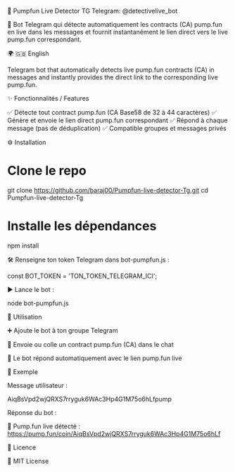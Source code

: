 🎯 Pumpfun Live Detector TG
Telegram: @detectivelive_bot

🤖 Bot Telegram qui détecte automatiquement les contracts (CA) pump.fun en live dans les messages et fournit instantanément le lien direct vers le live pump.fun correspondant.

🌍 🇬🇧 English

Telegram bot that automatically detects live pump.fun contracts (CA) in messages and instantly provides the direct link to the corresponding live pump.fun.

✨ Fonctionnalités / Features

✅ Détecte tout contract pump.fun (CA Base58 de 32 à 44 caractères)
✅ Génère et envoie le lien direct pump.fun correspondant
✅ Répond à chaque message (pas de déduplication)
✅ Compatible groupes et messages privés

⚙️ Installation
# Clone le repo
git clone https://github.com/baraj00/Pumpfun-live-detector-Tg.git
cd Pumpfun-live-detector-Tg

# Installe les dépendances
npm install


🛠️ Renseigne ton token Telegram dans bot-pumpfun.js :

const BOT_TOKEN = 'TON_TOKEN_TELEGRAM_ICI';


▶️ Lance le bot :

node bot-pumpfun.js

🚀 Utilisation

➕ Ajoute le bot à ton groupe Telegram

📩 Envoie ou colle un contract pump.fun (CA) dans le chat

🤖 Le bot répond automatiquement avec le lien pump.fun live

🔎 Exemple

Message utilisateur :

AiqBsVpd2wjQRXS7rryguk6WAc3Hp4G1M75o6hLfpump


Réponse du bot :

🔎 Pump.fun live détecté : https://pump.fun/coin/AiqBsVpd2wjQRXS7rryguk6WAc3Hp4G1M75o6hLf

📜 Licence

📝 MIT License

